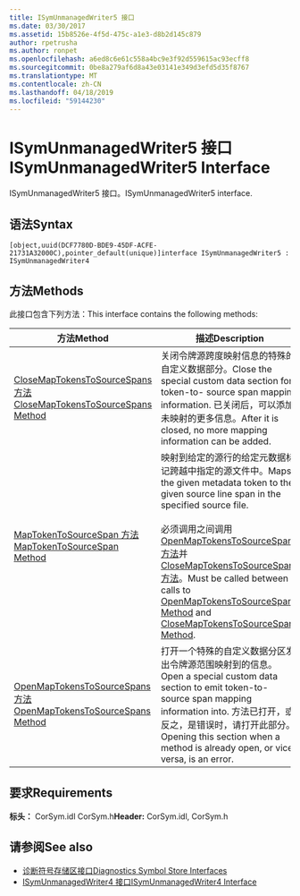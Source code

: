```yaml
---
title: ISymUnmanagedWriter5 接口
ms.date: 03/30/2017
ms.assetid: 15b8526e-4f5d-475c-a1e3-d8b2d145c879
author: rpetrusha
ms.author: ronpet
ms.openlocfilehash: a6ed8c6e61c558a4bc9e3f92d559615ac93ecff8
ms.sourcegitcommit: 0be8a279af6d8a43e03141e349d3efd5d35f8767
ms.translationtype: MT
ms.contentlocale: zh-CN
ms.lasthandoff: 04/18/2019
ms.locfileid: "59144230"
---
```

# <a name="isymunmanagedwriter5-interface"></a><span data-ttu-id="1e53a-102">ISymUnmanagedWriter5 接口</span><span class="sxs-lookup"><span data-stu-id="1e53a-102">ISymUnmanagedWriter5 Interface</span></span>
<span data-ttu-id="1e53a-103">ISymUnmanagedWriter5 接口。</span><span class="sxs-lookup"><span data-stu-id="1e53a-103">ISymUnmanagedWriter5 interface.</span></span>  
  
## <a name="syntax"></a><span data-ttu-id="1e53a-104">语法</span><span class="sxs-lookup"><span data-stu-id="1e53a-104">Syntax</span></span>  
  
```idl  
[object,uuid(DCF7780D-BDE9-45DF-ACFE-21731A32000C),pointer_default(unique)]interface ISymUnmanagedWriter5 : ISymUnmanagedWriter4  
```  
  
## <a name="methods"></a><span data-ttu-id="1e53a-105">方法</span><span class="sxs-lookup"><span data-stu-id="1e53a-105">Methods</span></span>  
 <span data-ttu-id="1e53a-106">此接口包含下列方法：</span><span class="sxs-lookup"><span data-stu-id="1e53a-106">This interface contains the following methods:</span></span>  
  
|<span data-ttu-id="1e53a-107">方法</span><span class="sxs-lookup"><span data-stu-id="1e53a-107">Method</span></span>|<span data-ttu-id="1e53a-108">描述</span><span class="sxs-lookup"><span data-stu-id="1e53a-108">Description</span></span>|  
|------------|-----------------|  
|[<span data-ttu-id="1e53a-109">CloseMapTokensToSourceSpans 方法</span><span class="sxs-lookup"><span data-stu-id="1e53a-109">CloseMapTokensToSourceSpans Method</span></span>](../../../../docs/framework/unmanaged-api/diagnostics/isymunmanagedwriter5-closemaptokenstosourcespans-method.md)|<span data-ttu-id="1e53a-110">关闭令牌源跨度映射信息的特殊的自定义数据部分。</span><span class="sxs-lookup"><span data-stu-id="1e53a-110">Close the special custom data section for token-to- source span mapping information.</span></span> <span data-ttu-id="1e53a-111">已关闭后，可以添加未映射的更多信息。</span><span class="sxs-lookup"><span data-stu-id="1e53a-111">After it is closed, no more mapping information can be added.</span></span>|  
|[<span data-ttu-id="1e53a-112">MapTokenToSourceSpan 方法</span><span class="sxs-lookup"><span data-stu-id="1e53a-112">MapTokenToSourceSpan Method</span></span>](../../../../docs/framework/unmanaged-api/diagnostics/isymunmanagedwriter5-maptokentosourcespan-method.md)|<span data-ttu-id="1e53a-113">映射到给定的源行的给定元数据标记跨越中指定的源文件中。</span><span class="sxs-lookup"><span data-stu-id="1e53a-113">Maps the given metadata token to the given source line span in the specified source file.</span></span><br /><br /> <span data-ttu-id="1e53a-114">必须调用之间调用[OpenMapTokensToSourceSpans 方法](../../../../docs/framework/unmanaged-api/diagnostics/isymunmanagedwriter5-openmaptokenstosourcespans-method.md)并[CloseMapTokensToSourceSpans 方法](../../../../docs/framework/unmanaged-api/diagnostics/isymunmanagedwriter5-closemaptokenstosourcespans-method.md)。</span><span class="sxs-lookup"><span data-stu-id="1e53a-114">Must be called between calls to [OpenMapTokensToSourceSpans Method](../../../../docs/framework/unmanaged-api/diagnostics/isymunmanagedwriter5-openmaptokenstosourcespans-method.md) and [CloseMapTokensToSourceSpans Method](../../../../docs/framework/unmanaged-api/diagnostics/isymunmanagedwriter5-closemaptokenstosourcespans-method.md).</span></span>|  
|[<span data-ttu-id="1e53a-115">OpenMapTokensToSourceSpans 方法</span><span class="sxs-lookup"><span data-stu-id="1e53a-115">OpenMapTokensToSourceSpans Method</span></span>](../../../../docs/framework/unmanaged-api/diagnostics/isymunmanagedwriter5-openmaptokenstosourcespans-method.md)|<span data-ttu-id="1e53a-116">打开一个特殊的自定义数据分区发出令牌源范围映射到的信息。</span><span class="sxs-lookup"><span data-stu-id="1e53a-116">Open a special custom data section to emit token-to- source span mapping information into.</span></span> <span data-ttu-id="1e53a-117">方法已打开，或反之，是错误时，请打开此部分。</span><span class="sxs-lookup"><span data-stu-id="1e53a-117">Opening this section when a method is already open, or vice versa, is an error.</span></span>|  
  
## <a name="requirements"></a><span data-ttu-id="1e53a-118">要求</span><span class="sxs-lookup"><span data-stu-id="1e53a-118">Requirements</span></span>  
 <span data-ttu-id="1e53a-119">**标头：** CorSym.idl CorSym.h</span><span class="sxs-lookup"><span data-stu-id="1e53a-119">**Header:** CorSym.idl, CorSym.h</span></span>  
  
## <a name="see-also"></a><span data-ttu-id="1e53a-120">请参阅</span><span class="sxs-lookup"><span data-stu-id="1e53a-120">See also</span></span>

- [<span data-ttu-id="1e53a-121">诊断符号存储区接口</span><span class="sxs-lookup"><span data-stu-id="1e53a-121">Diagnostics Symbol Store Interfaces</span></span>](../../../../docs/framework/unmanaged-api/diagnostics/diagnostics-symbol-store-interfaces.md)
- [<span data-ttu-id="1e53a-122">ISymUnmanagedWriter4 接口</span><span class="sxs-lookup"><span data-stu-id="1e53a-122">ISymUnmanagedWriter4 Interface</span></span>](../../../../docs/framework/unmanaged-api/diagnostics/isymunmanagedwriter4-interface.md)
